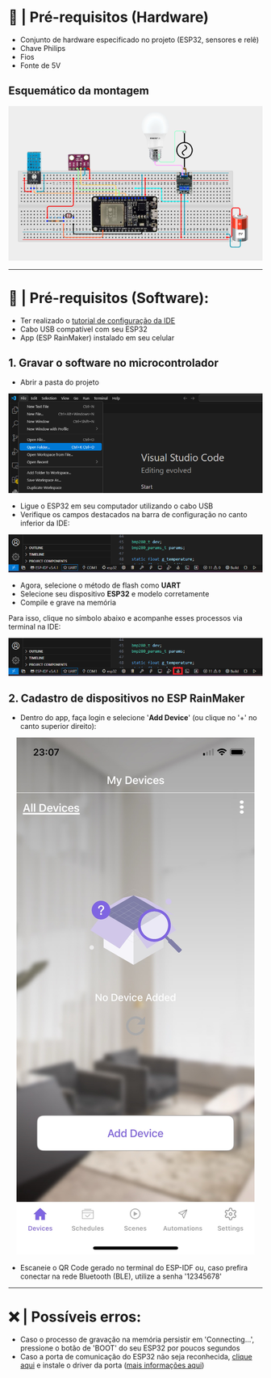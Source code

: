 # 🔐 | Pré-requisitos (Hardware)

- Conjunto de hardware especificado no projeto (ESP32, sensores e relê)
- Chave Philips
- Fios
- Fonte de 5V

## Esquemático da montagem 

<p align = center>
  <img src = "img/prototipo_simulado.png">
</p>

---

# 🔏 | Pré-requisitos (Software):
  
- Ter realizado o [tutorial de configuração da IDE](IDECONFIG.md)
- Cabo USB compatível com seu ESP32
- App (ESP RainMaker) instalado em seu celular

## 1. Gravar o software no microcontrolador

- Abrir a pasta do projeto 

 <p align = center>
  <img src = "img/open_folder.png">
  </p>

- Ligue o ESP32 em seu computador utilizando o cabo USB
- Verifique os campos destacados na barra de configuração no canto inferior da IDE:

<p align = center>
  <img src = "img/barra_de_config.png">
</p>

- Agora, selecione o método de flash como **UART**
- Selecione seu dispositivo **ESP32** e modelo corretamente
- Compile e grave na memória
 
Para isso, clique no símbolo abaixo e acompanhe esses processos via terminal na IDE:
    
<p align = center>
  <img src = "img/compile_flash_monitor.png">
</p>
  
## 2. Cadastro de dispositivos no ESP RainMaker

- Dentro do app, faça login e selecione '**Add Device**' (ou clique no '+' no canto superior direito):

<p align = center>
  <img src = "img/add_device.png">
</p>

- Escaneie o QR Code gerado no terminal do ESP-IDF ou, caso prefira conectar na rede Bluetooth (BLE), utilize a senha '12345678'

---

# ❌ | Possíveis erros:

- Caso o processo de gravação na memória persistir em 'Connecting...', pressione o botão de 'BOOT' do seu ESP32 por poucos segundos
- Caso a porta de comunicação do ESP32 não seja reconhecida, [clique aqui](https://www.silabs.com/developers/usb-to-uart-bridge-vcp-drivers?tab=downloads) e instale o driver da porta ([mais informações aqui](https://www.reddit.com/r/esp32/comments/11pmedy/issue_uploading_to_esp32))






